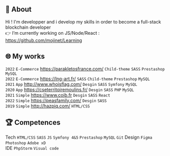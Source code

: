 ## 🎯 About
Hi ! I'm developper and i develop my skills in order to become a full-stack blockchain developer  
👉 I’m currently working on JS/Node/React : https://github.com/mojinet/Learning

## 🌐 My works
```2022``` ```E-Commerce```  https://parakletosfrance.com/   ```Child-theme``` ```SASS``` ```Prestashop``` ```MySQL```  
```2022``` ```E-Commerce``` https://lng-art.fr/ ```SASS``` ```Child-theme``` ```Prestashop``` ```MySQL```  
```2021``` ```App``` http://www.whoisflag.com/ ```Desgin``` ```SASS``` ```Symfony``` ```MySQL```  
```2020``` ```App``` https://cseterritoiremoulins.fr/ ```Desgin``` ```SASS``` ```PHP``` ```MySQL```  
```2021``` ```Simple``` https://www.cojb.fr ```Desgin``` ```SASS``` ```React```  
```2022``` ```Simple``` https://peasfamily.com/  ```Desgin``` ```SASS```  
```2019``` ```Simple``` http://hazpiq.com/  ```HTML/CSS```

## 🏆 Competences
Tech ```HTML/CSS``` ```SASS``` ```JS``` ```Symfony 4&5``` ```Prestashop```  ```MySQL``` ```Git``` 
Design ```Figma``` ```Photoshop``` ```Adobe xD```   
IDE ```PhpStorm``` ```Visual code``` 

<!--
**mojinet/mojinet** is a ✨ _special_ ✨ repository because its `README.md` (this file) appears on your GitHub profile.
Here are some ideas to get you started:
- 🔭 I’m currently working on ...
- 🌱 I’m currently learning ...
- 👯 I’m looking to collaborate on ...
- 🤔 I’m looking for help with ...
- 💬 Ask me about ...
- 📫 How to reach me: ...
- 😄 Pronouns: ...
- ⚡ Fun fact: ...
-->
